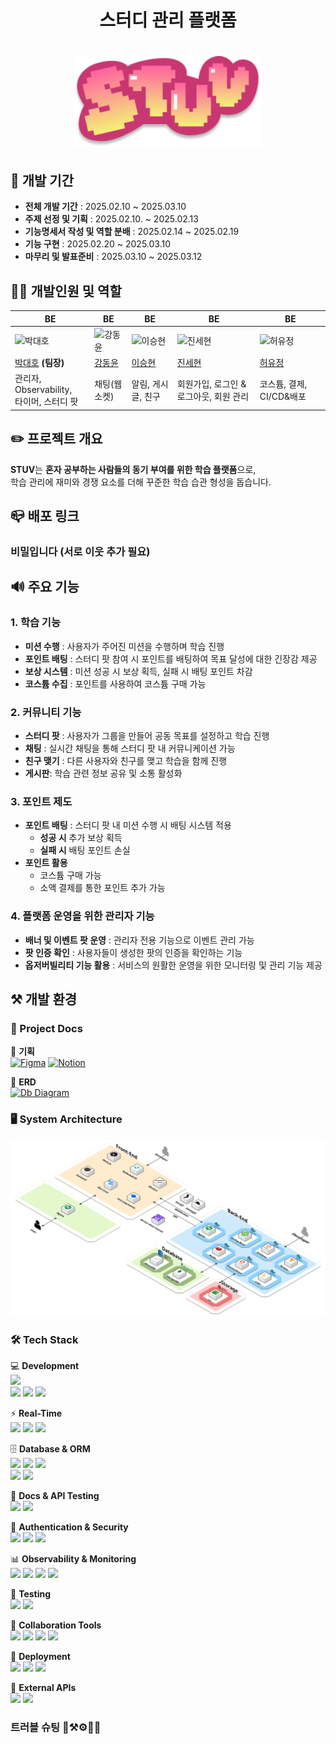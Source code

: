 <h1 align="center"> 스터디 관리 플랫폼 <h1/>

<p align="center">
    <img src="https://raw.githubusercontent.com/DevPumpkin0113/Devpumpkin0113/refs/heads/main/images/stuv-no-bg.png" width="300">
</p>

## 📆 개발 기간
- **전체 개발 기간** : 2025.02.10 ~ 2025.03.10
- **주제 선정 및 기획** : 2025.02.10. ~ 2025.02.13
- **기능명세서 작성 및 역할 분배** : 2025.02.14 ~ 2025.02.19
- **기능 구현** : 2025.02.20 ~ 2025.03.10
- **마무리 및 발표준비** : 2025.03.10 ~ 2025.03.12

## 👨‍💻 개발인원 및 역할
| BE                                                                                                                                    | BE                                                                                          | BE                                                                                     | BE                                                                                  | BE                                                                                     |
|---------------------------------------------------------------------------------------------------------------------------------------|---------------------------------------------------------------------------------------------|----------------------------------------------------------------------------------------|-------------------------------------------------------------------------------------|----------------------------------------------------------------------------------------|
| <img src="https://avatars.githubusercontent.com/u/50197882?s=400&u=092463e593863cd2fd98527522531237e521fc36&v=4" width=400 alt="박대호"> | <img src="https://avatars.githubusercontent.com/u/48218888?s=64&v=4" width=400px alt="강동윤"> | <img src="https://avatars.githubusercontent.com/u/83849667?v=4" width=400px alt="이승현"> | <img src="https://avatars.githubusercontent.com/u/75302306?v=4" width=400px alt="진세현"> | <img src="https://avatars.githubusercontent.com/u/83804387?v=4" width=400px alt="허유정"> |
| [박대호](https://github.com/DevPumpkin0113) **(팀장)**                                                                                     | [강동윤](https://github.com/KindOfOwl)                                                         | [이승현](https://github.com/Dianuma)                                                      | [진세현]()                                                                             | [허유정](https://github.com/jeong-sys)                                                    |
| 관리자, Observability, <br/> 타이머, 스터디 팟                                                                                                  | 채팅(웹소켓)                                                                                     | 알림, 게시글, 친구                                                                            | 회원가입, 로그인 & 로그아웃, 회원 관리                                                             | 코스튬, 결제, CI/CD&배포                                                                      |

## ✏️ 프로젝트 개요
**STUV**는 **혼자 공부하는 사람들의 동기 부여를 위한 학습 플랫폼**으로, <br/>학습 관리에 재미와 경쟁 요소를 더해 꾸준한 학습 습관 형성을 돕습니다.</br>

## 📪 배포 링크
### 비밀입니다 (서로 이웃 추가 필요)

## 🔊 주요 기능
### 1. 학습 기능
   - **미션 수행** : 사용자가 주어진 미션을 수행하며 학습 진행
   - **포인트 배팅** : 스터디 팟 참여 시 포인트를 배팅하여 목표 달성에 대한 긴장감 제공
   - **보상 시스템** : 미션 성공 시 보상 획득, 실패 시 배팅 포인트 차감
   - **코스튬 수집** : 포인트를 사용하여 코스튬 구매 가능
### 2. 커뮤니티 기능
   - **스터디 팟** : 사용자가 그룹을 만들어 공동 목표를 설정하고 학습 진행
   - **채팅** : 실시간 채팅을 통해 스터디 팟 내 커뮤니케이션 가능
   - **친구 맺기** : 다른 사용자와 친구를 맺고 학습을 함께 진행
   - **게시판**: 학습 관련 정보 공유 및 소통 활성화
### 3. 포인트 제도
   - **포인트 배팅** : 스터디 팟 내 미션 수행 시 배팅 시스템 적용
     - **성공 시** 추가 보상 획득
     - **실패 시** 배팅 포인트 손실
   - **포인트 활용**
     - 코스튬 구매 가능  
     - 소액 결제를 통한 포인트 추가 가능
### 4. 플랫폼 운영을 위한 관리자 기능
   - **배너 및 이벤트 팟 운영** : 관리자 전용 기능으로 이벤트 관리 가능
   - **팟 인증 확인** : 사용자들이 생성한 팟의 인증을 확인하는 기능
   - **옵저버빌리티 기능 활용** : 서비스의 원활한 운영을 위한 모니터링 및 관리 기능 제공

## ⚒️ 개발 환경
### 📜 Project Docs
📝 **기획**  
[![Figma](https://img.shields.io/badge/Figma-F24E1E?style=for-the-badge&logo=figma&logoColor=white)](https://www.figma.com/design/zaPwvGTyXmiWPWCydbRmIR/2%EC%B0%A8%ED%94%84%EB%A1%9C%EC%A0%9D%ED%8A%B8?node-id=0-1&t=yebkxSL4q1VBDs6r-1) [![Notion](https://img.shields.io/badge/Notion-000000?style=for-the-badge&logo=notion&logoColor=white)](https://www.notion.so/Team02-1964873f28dd807285b0e332df1b646b)

💾 **ERD**  
[![Db Diagram](https://img.shields.io/badge/DBDiagram-4169E1?style=for-the-badge&logo=databricks&logoColor=white)](https://dbdiagram.io/d/675aa7f746c15ed47925f072)

### 🖥 **System Architecture**
<img src="https://raw.githubusercontent.com/DevPumpkin0113/Devpumpkin0113/refs/heads/main/images/STUV_Architecture2.png">

### 🛠 Tech Stack
💻 **Development**  
<img src="https://img.shields.io/badge/IntelliJ%20IDEA-000000?style=for-the-badge&logo=intellijidea&logoColor=white">  
<img src="https://img.shields.io/badge/springboot-6DB33F?style=for-the-badge&logo=springboot&logoColor=white"> <img src="https://img.shields.io/badge/java-007396?style=for-the-badge&logo=OpenJDK&logoColor=white"> <img src="https://img.shields.io/badge/gradle-02303A?style=for-the-badge&logo=gradle&logoColor=white">

⚡ **Real-Time**  
<img src="https://img.shields.io/badge/WebSocket-0088CC?style=for-the-badge&logo=websocket&logoColor=white"> <img src="https://img.shields.io/badge/STOMP-009ACE?style=for-the-badge&logo=apache&logoColor=white"> <img src="https://img.shields.io/badge/SSE-FF9900?style=for-the-badge&logo=eventbrite&logoColor=white">

🗄 **Database & ORM**  
<img src="https://img.shields.io/badge/Redis-DC382D?style=for-the-badge&logo=Redis&logoColor=white"> <img src="https://img.shields.io/badge/mongoDB-47A248?style=for-the-badge&logo=MongoDB&logoColor=white"> <img src="https://img.shields.io/badge/mariaDB-003545?style=for-the-badge&logo=mariaDB&logoColor=white">  
<img src="https://img.shields.io/badge/JPA-6DB33F?style=for-the-badge&logo=hibernate&logoColor=white"> <img src="https://img.shields.io/badge/QueryDSL-0082C9?style=for-the-badge&logo=apache&logoColor=white">

📑 **Docs & API Testing**  
<img src="https://img.shields.io/badge/Swagger-85EA2D?style=for-the-badge&logo=swagger&logoColor=white"> <img src="https://img.shields.io/badge/Postman-FF6C37?style=for-the-badge&logo=postman&logoColor=white">

🔐 **Authentication & Security**  
<img src="https://img.shields.io/badge/Spring Security-6DB33F?style=for-the-badge&logo=Spring Security&logoColor=white"> <img src="https://img.shields.io/badge/JWT-000000?style=for-the-badge&logo=jsonwebtokens&logoColor=white"> <img src="https://img.shields.io/badge/OAuth 2.0-3D5AFE?style=for-the-badge&logo=oauth&logoColor=white">

📊 **Observability & Monitoring**  
<img src="https://img.shields.io/badge/Grafana-F46800?style=for-the-badge&logo=grafana&logoColor=white"> <img src="https://img.shields.io/badge/Loki-0080FF?style=for-the-badge&logo=grafana&logoColor=white"> <img src="https://img.shields.io/badge/Tempo-FF4500?style=for-the-badge&logo=tempo&logoColor=white"> <img src="https://img.shields.io/badge/Prometheus-E6522C?style=for-the-badge&logo=prometheus&logoColor=white">

🧪 **Testing**  
<img src="https://img.shields.io/badge/JUnit5-25A162?style=for-the-badge&logo=junit5&logoColor=white"> <img src="https://img.shields.io/badge/Mockito-FFCD00?style=for-the-badge&logo=java&logoColor=black">

🤝 **Collaboration Tools**  
<img src="https://img.shields.io/badge/Discord-5865F2?style=for-the-badge&logo=discord&logoColor=white"> <img src="https://img.shields.io/badge/Slack-4A154B?style=for-the-badge&logo=slack&logoColor=white"> <img src="https://img.shields.io/badge/github-181717?style=for-the-badge&logo=github&logoColor=white"> <img src="https://img.shields.io/badge/Notion-000000?style=for-the-badge&logo=notion&logoColor=white">

🚀 **Deployment**  
<img src="https://img.shields.io/badge/NGINX-009639?style=for-the-badge&logo=nginx&logoColor=white"> <img src="https://img.shields.io/badge/GitHub Actions-2088FF?style=for-the-badge&logo=githubactions&logoColor=white"> <img src="https://img.shields.io/badge/Docker-2496ED?style=for-the-badge&logo=docker&logoColor=white">

🔗 **External APIs**  
<img src="https://img.shields.io/badge/Kakao API-FFCD00?style=for-the-badge&logo=kakao&logoColor=black"> <img src="https://img.shields.io/badge/Toss API-0074E4?style=for-the-badge&logo=toss&logoColor=white">


### 트러블 슈팅 📜⚒️⚙️📑📝
